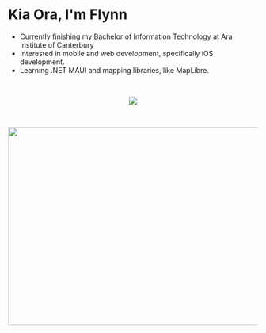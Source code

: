 # Kia Ora, I'm Flynn

- Currently finishing my Bachelor of Information Technology at Ara Institute of Canterbury
- Interested in mobile and web development, specifically iOS development.
- Learning .NET MAUI and mapping libraries, like MapLibre.

<br/>
<p align="center">
  <a href="https://skillicons.dev">
    <img src="https://skillicons.dev/icons?i=git,apple,tailwind,swift,js,github,supabase,ts,nextjs,python,django,react&perline=6" />
  </a>
</p>

<br/>
<p align="center">
  <img width=600 height=400 src="https://github-readme-stats.vercel.app/api/wakatime?username=fstevens30\&layout=compact&langs_count=12&range=all_time&hide=other,markdown,shell,powershell,bash"/>
</p>

